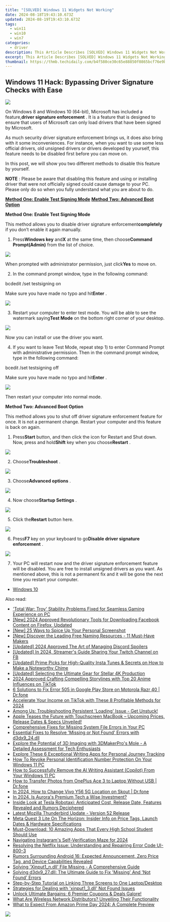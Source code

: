 ```yaml
---
title: "[SOLVED] Windows 11 Widgets Not Working"
date: 2024-08-18T19:43:10.673Z
updated: 2024-08-19T19:43:10.673Z
tags:
  - win11
  - win10
  - win7
categories:
  - driver
description: This Article Describes [SOLVED] Windows 11 Widgets Not Working
excerpt: This Article Describes [SOLVED] Windows 11 Widgets Not Working
thumbnail: https://thmb.techidaily.com/b4f580ce30c65e88850f0865bcf76e9b30f93eff5e8a5ffb4e4a9c4a1397858e.jpg
---
```


## Windows 11 Hack: Bypassing Driver Signature Checks with Ease

![](https://images.drivereasy.com/wp-content/uploads/2017/02/img_58b52a003bb57.jpg)

 On Windows 8 and Windows 10 (64-bit), Microsoft has included a feature,**driver signature enforcement** . It is a feature that is designed to ensure that users of Microsoft can only load drivers that have been signed by Microsoft.

 As much security driver signature enforcement brings us, it does also bring with it some inconveniences. For instance, when you want to use some less official drivers, old unsigned drivers or drivers developed by yourself, this feature needs to be disabled first before you can move on.

 In this post, we will show you two different methods to disable this feature by yourself.

**NOTE** : Please be aware that disabling this feature and using or installing driver that were not officially signed could cause damage to your PC. Please only do so when you fully understand what you are about to do.

[**Method One: Enable Test Signing Mode**](https://tools.techidaily.com/drivereasy/download/)
[**Method Two: Advanced Boot Option**](https://tools.techidaily.com/drivereasy/download/)

 **Method One: Enable Test Signing Mode**

 This method allows you to disable driver signature enforcement**completely** if you don’t enable it again manually.

 1) Press**Windows key** and**X** at the same time, then choose**Command Prompt(Admin)** from the list of choice.

![](https://images.drivereasy.com/wp-content/uploads/2017/02/img_58b52400287b2.png)
  
 When prompted with administrator permission, just click**Yes** to move on.

 2) In the command prompt window, type in the following command:

bcdedit /set testsigning on

 Make sure you have made no typo and hit**Enter** .

![](https://images.drivereasy.com/wp-content/uploads/2017/02/img_58b5256f2d41d.jpg)

 3) Restart your computer to enter test mode. You will be able to see the watermark saying**Test Mode** on the bottom right corner of your desktop.

![](https://images.drivereasy.com/wp-content/uploads/2017/02/img_58b526cd6a758.jpg)

 Now you can install or use the driver you want.

 4) If you want to leave Test Mode, repeat step 1) to enter Command Prompt with administrative permission. Then in the command prompt window, type in the following command:

bcedit /set testsigning off

 Make sure you have made no typo and hit**Enter** .

![](https://images.drivereasy.com/wp-content/uploads/2017/02/img_58b5277821eea.jpg)

 Then restart your computer into normal mode.

**Method Two: Advanced Boot Option**

 This method allows you to shut off driver signature enforcement feature for once. It is not a permanent change. Restart your computer and this feature is back on again.

 1) Press**Start** button, and then click the icon for Restart and Shut down. Now, press and hold**Shift** key when you choose**Restart** .

![](https://images.drivereasy.com/wp-content/uploads/2017/02/img_58b5290902f87.png)
  
 2) Choose**Troubleshoot** .

![](https://images.drivereasy.com/wp-content/uploads/2017/02/img_58b52950e64a6.jpg)

 3) Choose**Advanced options** .

![](https://images.drivereasy.com/wp-content/uploads/2017/02/img_58b52981a7af8.jpg)

 4) Now choose**Startup Settings** .

![](https://images.drivereasy.com/wp-content/uploads/2017/02/img_58b529a600eb2.jpg)

 5) Click the**Restart** button here.

![](https://images.drivereasy.com/wp-content/uploads/2017/02/img_58b529d3d6368.jpg)

 6) Press**F7** key on your keyboard to go**Disable driver signature enforcement** .

![](https://images.drivereasy.com/wp-content/uploads/2017/02/img_58b52a003bb57.jpg)

 7) Your PC will restart now and the driver signature enforcement feature will be disabled. You are free to install unsigned drivers as you want. As mentioned above, this is not a permanent fix and it will be gone the next time you restart your computer.

* [Windows 10](https://tools.techidaily.com/drivereasy/download/)

<ins class="adsbygoogle"
     style="display:block"
     data-ad-format="autorelaxed"
     data-ad-client="ca-pub-7571918770474297"
     data-ad-slot="1223367746"></ins>



<ins class="adsbygoogle"
     style="display:block"
     data-ad-client="ca-pub-7571918770474297"
     data-ad-slot="8358498916"
     data-ad-format="auto"
     data-full-width-responsive="true"></ins>

<span class="atpl-alsoreadstyle">Also read:</span>
<div><ul>
<li><a href="https://win-blog.techidaily.com/total-war-troy-stability-problems-fixed-for-seamless-gaming-experience-on-pc/"><u>'Total War: Troy' Stability Problems Fixed for Seamless Gaming Experience on PC</u></a></li>
<li><a href="https://facebook-video-content.techidaily.com/new-2024-approved-revolutionary-tools-for-downloading-facebook-content-on-firefox-updated/"><u>[New] 2024 Approved  Revolutionary Tools for Downloading Facebook Content on Firefox, Updated</u></a></li>
<li><a href="https://extra-resources.techidaily.com/new-25-ways-to-spice-up-your-personal-screenshot/"><u>[New] 25 Ways to Spice Up Your Personal Screenshot</u></a></li>
<li><a href="https://youtube-clips.techidaily.com/new-discover-the-leading-free-naming-resources-11-must-have-makers/"><u>[New] Discover the Leading Free Naming Resources - 11 Must-Have Makers</u></a></li>
<li><a href="https://discord-videos.techidaily.com/updated-2024-approved-the-art-of-managing-discord-spoilers/"><u>[Updated] 2024 Approved  The Art of Managing Discord Spoilers</u></a></li>
<li><a href="https://facebook-videos.techidaily.com/updated-in-2024-streamers-guide-sharing-your-twitch-channel-on-fb/"><u>[Updated] In 2024, Streamer's Guide  Sharing Your Twitch Channel on FB</u></a></li>
<li><a href="https://extra-approaches.techidaily.com/updated-prime-picks-for-high-quality-insta-tunes-and-secrets-on-how-to-make-a-noteworthy-chime/"><u>[Updated] Prime Picks for High-Quality Insta Tunes & Secrets on How to Make a Noteworthy Chime</u></a></li>
<li><a href="https://fox-info.techidaily.com/updated-selecting-the-ultimate-gear-for-stellar-4k-production/"><u>[Updated] Selecting the Ultimate Gear for Stellar 4K Production</u></a></li>
<li><a href="https://tiktok-videos.techidaily.com/2024-approved-crafting-compelling-storylines-with-top-20-anime-influences-on-tiktok/"><u>2024 Approved  Crafting Compelling Storylines with Top 20 Anime Influences on TikTok</u></a></li>
<li><a href="https://howto.techidaily.com/6-solutions-to-fix-error-505-in-google-play-store-on-motorola-razr-40-drfone-by-drfone-fix-android-problems-fix-android-problems/"><u>6 Solutions to Fix Error 505 in Google Play Store on Motorola Razr 40 | Dr.fone</u></a></li>
<li><a href="https://tiktok-clips.techidaily.com/accelerate-your-income-on-tiktok-with-these-8-profitable-methods-for-2024/"><u>Accelerate Your Income on TikTok with These 8 Profitable Methods for 2024</u></a></li>
<li><a href="https://program-issues.techidaily.com/1722991104349-among-us-troubleshooting-persistent-loading-issue-get-unstuck/"><u>Among Us: Troubleshooting Persistent 'Loading' Issue - Get Unstuck!</u></a></li>
<li><a href="https://technical-tips.techidaily.com/apple-teases-the-future-with-touchscreen-macbook-upcoming-prices-release-dates-and-specs-unveiled/"><u>Apple Teases the Future with Touchscreen MacBook – Upcoming Prices, Release Dates & Specs Unveiled!</u></a></li>
<li><a href="https://technical-tips.techidaily.com/comprehensive-fixes-for-missing-system-file-errors-in-your-pc/"><u>Comprehensive Fixes for Missing System File Errors in Your PC</u></a></li>
<li><a href="https://technical-tips.techidaily.com/essential-fixes-to-resolve-missing-or-not-found-errors-with-d3dx924dll/"><u>Essential Fixes to Resolve 'Missing or Not Found' Errors with d3dx9_24.dll</u></a></li>
<li><a href="https://hardware-tips.techidaily.com/1723125167810-explore-the-potential-of-3d-imaging-with-3dmakerpros-mole-a-detailed-assessment-for-tech-enthusiasts/"><u>Explore the Potential of 3D Imaging with 3DMakerPro's Mole - A Detailed Assessment for Tech Enthusiasts</u></a></li>
<li><a href="https://technical-tips.techidaily.com/explore-these-6-exceptional-writing-apps-for-personal-journey-tracking/"><u>Explore These 6 Exceptional Writing Apps for Personal Journey Tracking</u></a></li>
<li><a href="https://technical-tips.techidaily.com/how-to-revoke-personal-identification-number-protection-on-your-windows-11-pc/"><u>How To Revoke Personal Identification Number Protection On Your Windows 11 PC</u></a></li>
<li><a href="https://technical-tips.techidaily.com/how-to-successfully-remove-the-ai-writing-assistant-copilot-from-your-windows-11-pc/"><u>How to Successfully Remove the AI Writing Assistant (Copilot) From Your Windows 11 PC</u></a></li>
<li><a href="https://android-transfer.techidaily.com/how-to-transfer-photos-from-oneplus-ace-3-to-laptop-without-usb-drfone-by-drfone-transfer-from-android-transfer-from-android/"><u>How to Transfer Photos from OnePlus Ace 3 to Laptop Without USB | Dr.fone</u></a></li>
<li><a href="https://location-social.techidaily.com/in-2024-how-to-change-vivo-y56-5g-location-on-skout-drfone-by-drfone-virtual-android/"><u>In 2024, How to Change Vivo Y56 5G Location on Skout | Dr.fone</u></a></li>
<li><a href="https://extra-skills.techidaily.com/in-2024-is-auroras-premium-tech-a-wise-investment/"><u>In 2024, Is Aurora's Premium Tech a Wise Investment?</u></a></li>
<li><a href="https://technical-tips.techidaily.com/inside-look-at-tesla-robotaxi-anticipated-cost-release-date-features-revealed-and-rumors-deciphered/"><u>Inside Look at Tesla Robotaxi: Anticipated Cost, Release Date, Features Revealed and Rumors Deciphered</u></a></li>
<li><a href="https://technical-tips.techidaily.com/latest-mozilla-thunderbird-update-version-52-release/"><u>Latest Mozilla Thunderbird Update - Version 52 Release</u></a></li>
<li><a href="https://technical-tips.techidaily.com/meta-quest-3-lite-on-the-horizon-insider-info-on-price-tags-launch-dates-and-hardware-specifications/"><u>Meta Quest 3 Lite On The Horizon: Insider Info on Price Tags, Launch Dates & Hardware Specifications</u></a></li>
<li><a href="https://technical-tips.techidaily.com/must-download-10-amazing-apps-that-every-high-school-student-should-use/"><u>Must-Download: 10 Amazing Apps That Every High School Student Should Use</u></a></li>
<li><a href="https://instagram-clips.techidaily.com/navigating-instagrams-self-verification-maze-for-2024/"><u>Navigating Instagram's Self-Verification Maze for 2024</u></a></li>
<li><a href="https://technical-tips.techidaily.com/resolving-the-netflix-issue-understanding-and-repairing-error-code-ui-800-3/"><u>Resolving the Netflix Issue: Understanding and Repairing Error Code UI-800-3</u></a></li>
<li><a href="https://technical-tips.techidaily.com/rumors-surrounding-android-16-expected-announcement-zero-price-tag-and-device-capabilities-revealed/"><u>Rumors Surrounding Android 16: Expected Announcement, Zero Price Tag, and Device Capabilities Revealed</u></a></li>
<li><a href="https://technical-tips.techidaily.com/solving-xinput1ndll-file-missing-a-comprehensive-guide/"><u>Solving 'Xinput1_n.dll' File Missing - A Comprehensive Guide</u></a></li>
<li><a href="https://technical-tips.techidaily.com/solving-d3dx927dll-the-ultimate-guide-to-fix-missing-and-not-found-errors/"><u>Solving d3dx9_27.dll: The Ultimate Guide to Fix 'Missing' And 'Not Found' Errors</u></a></li>
<li><a href="https://technical-tips.techidaily.com/step-by-step-tutorial-on-linking-three-screens-to-one-laptopdesktop/"><u>Step-by-Step Tutorial on Linking Three Screens to One Laptop/Desktop</u></a></li>
<li><a href="https://technical-tips.techidaily.com/strategies-for-dealing-with-xinput13dll-not-found-issues/"><u>Strategies for Dealing with 'xinput1_3.dll' Not Found Issues</u></a></li>
<li><a href="https://technical-tips.techidaily.com/1722896440562-unlock-ultimate-bargains-6-premier-coupons-and-deals-galore/"><u>Unlock Ultimate Bargains: 6 Premier Coupons & Deals Galore!</u></a></li>
<li><a href="https://technical-tips.techidaily.com/what-are-wireless-network-distributors-unveiling-their-functionality/"><u>What Are Wireless Network Distributors? Unveiling Their Functionality</u></a></li>
<li><a href="https://technical-tips.techidaily.com/what-to-expect-from-amazon-prime-day-2024-a-complete-preview/"><u>What to Expect From Amazon Prime Day 2024: A Complete Preview</u></a></li>
</ul></div>

<!-- affiliate ads begin -->
<a href="https://shop.mondly.com/affiliate.php?ACCOUNT=ATISTUDI&AFFILIATE=108875&PATH=https%3A%2F%2Fwww.mondly.com%3FAFFILIATE%3D108875%26RESOURCE%3D%2BEducational%2B970x90%2B"><img src="https://secure.avangate.com/images/merchant/69c418c33ec2e1a4267fa9bb77fa1428/educational-970x90.gif" border="0"></a>
<!-- affiliate ads end -->